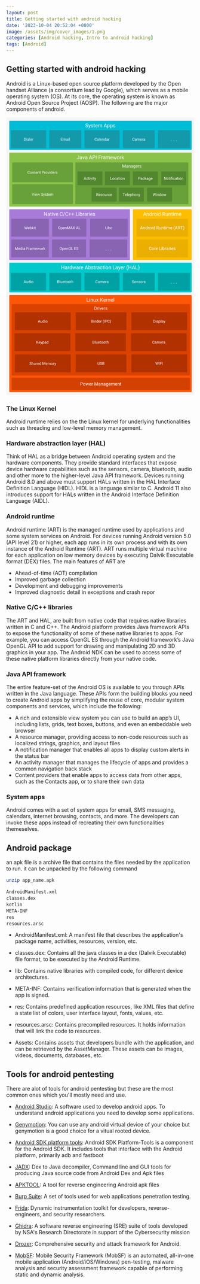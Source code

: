 ```yaml
---
layout: post
title: Getting started with android hacking
date: '2023-10-04 20:52:04 +0800'
image: /assets/img/cover_images/1.png
categories: [Android hacking, Intro to android hacking]
tags: [Android]
---
```


## Getting started with android hacking
Android is a Linux-based open source platform developed by the Open handset Alliance (a consortium lead by Google), which serves as a mobile operating system (OS). At its core, the operating system is known as Android Open Source Project (AOSP). The following are the major components of android.

![img-description](/assets/img/intro-to-android-hacking/android.png)

### The Linux Kernel
Android runtime relies on the the Linux kernel for underlying functionalities such as threading and low-level memory management.
### Hardware abstraction layer (HAL)
Think of HAL as a bridge between Android operating system and the hardware components. They provide standard interfaces that expose device hardware capabilities such as the sensors, camera, bluetooth, audio and other more to the higher-level Java API framework. Devices running Android 8.0 and above must support HALs written in the HAL Interface Definition Language (HIDL). HIDL is a language similar to C.
Android 11 also introduces support for HALs written in the Android Interface Definition Language (AIDL).
### Android runtime
Android runtime (ART) is the managed runtime used by applications and some system services on Android. For devices running Android version 5.0 (API level 21) or higher, each app runs in its own process and with its own instance of the Android Runtime (ART). ART runs multiple virtual machine for each application on low memory devices by executing Dalvik Executable format (DEX) files. The main features of ART are 
* Ahead-of-time (AOT) compilation
* Improved garbage collection
* Development and debugging improvements
* Improved diagnostic detail in exceptions and crash repor

### Native C/C++ libraries
The ART and HAL, are built from native code that requires native libraries written in C and C++. The Android platform provides Java framework APIs to expose the functionality of some of these native libraries to apps. For example, you can access OpenGL ES through the Android framework’s Java OpenGL API to add support for drawing and manipulating 2D and 3D graphics in your app. The Android NDK can be used to access some of these native platform libraries directly from your native code. 
### Java API framework
The entire feature-set of the Android OS is available to you through APIs written in the Java language. These APIs form the building blocks you need to create Android apps by simplifying the reuse of core, modular system components and services, which include the following:
* A rich and extensible view system you can use to build an app’s UI, including lists, grids, text boxes, buttons, and even an embeddable web browser
* A resource manager, providing access to non-code resources such as localized strings, graphics, and layout files
* A notification manager that enables all apps to display custom alerts in the status bar
* An activity manager that manages the lifecycle of apps and provides a common navigation back stack
* Content providers that enable apps to access data from other apps, such as the Contacts app, or to share their own data

### System apps
Android comes with a set of system apps for email, SMS messaging, calendars, internet browsing, contacts, and more. The developers can invoke these apps instead of recreating their own functionalities themeselves.
## Android package
an apk file is a archive file that contains the files needed by the application to run. it can be unpacked by the following command

```bash
unzip app_name.apk
```

```bash
AndroidManifest.xml
classes.dex
kotlin
META-INF
res
resources.arsc
```

* AndroidManifest.xml: A manifest file that describes the application's package name, activities, resources, version, etc.

* classes.dex:  Contains all the java classes in a dex (Dalvik Executable) file format, to be executed by the Android Runtime.

* lib: Contains native libraries with compiled code, for different device architectures.

* META-INF: Contains verification information that is generated when the app is signed.

* res: Contains predefined application resources, like XML files that define a state list of colors, user interface layout, fonts, values, etc. 

* resources.arsc: Contains precompiled resources. It holds information that will link the code to resources.

* Assets: Contains assets that developers bundle with the application, and can be retrieved by the AssetManager. These assets can be images, videos, documents, databases, etc.

## Tools for android pentesting

There are alot of tools for android pentesting but these are the most common ones which you'll mostly need and use.

* [Android Studio](https://developer.android.com/studio): A software used to develop android apps. To understand android applications you need to develop some applications.

* [Genymotion](https://www.genymotion.com/): You can use any android virtual device of your choice but genymotion is a good choice for a vitual rooted device.

* [Android SDK platform tools](https://developer.android.com/tools/releases/platform-tools): Android SDK Platform-Tools is a component for the Android SDK. It includes tools that interface with the Android platform, primarily adb and fastboot

* [JADX](https://github.com/skylot/jadx.git): Dex to Java decompiler, Command line and GUI tools for producing Java source code from Android Dex and Apk files

* [APKTOOL](https://apktool.org/): A tool for reverse engineering Android apk files

* [Burp Suite](https://portswigger.net/burp): A set of tools used for web applications penetration testing.

* [Frida](https://frida.re/): Dynamic instrumentation toolkit for developers, reverse-engineers, and security researchers.

* [Ghidra](https://ghidra-sre.org/): A software reverse engineering (SRE) suite of tools developed by NSA's Research Directorate in support of the Cybersecurity mission

* [Drozer](https://labs.withsecure.com/tools/drozer): Comprehensive security and attack framework for Android.

* [MobSF](https://github.com/MobSF/Mobile-Security-Framework-MobSF.git): Mobile Security Framework (MobSF) is an automated, all-in-one mobile application (Android/iOS/Windows) pen-testing, malware analysis and security assessment framework capable of performing static and dynamic analysis.


